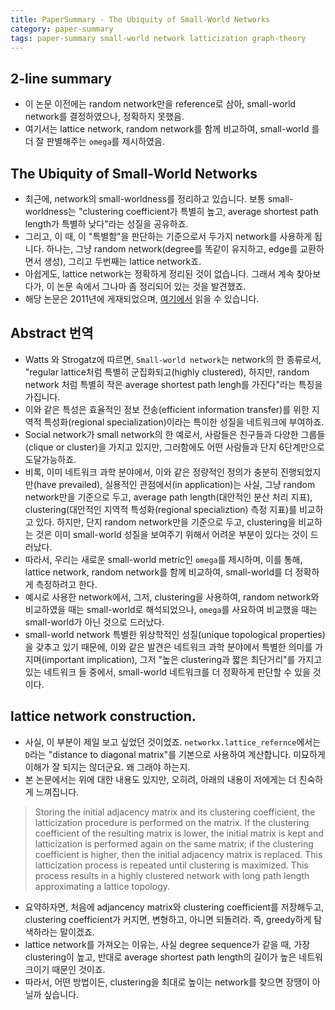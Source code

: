 ```yaml
---
title: PaperSummary - The Ubiquity of Small-World Networks
category: paper-summary
tags: paper-summary small-world network latticization graph-theory
---
```


## 2-line summary 

- 이 논문 이전에는 random network만을 reference로 삼아, small-world network를 결정하였으나, 정확하지 못했음. 
- 여기서는 lattice network, random network를 함께 비교하여, small-world 를 더 잘 판별해주는 `omega`를 제시하였음.

## The Ubiquity of Small-World Networks

- 최근에, network의 small-worldness를 정리하고 있습니다. 보통 small-worldness는 "clustering coefficient가 특별히 높고, average shortest path length가 특별하 낮다"라는 성질을 공유하죠. 
- 그리고, 이 때, 이 "특별함"을 판단하는 기준으로서 두가지 network를 사용하게 됩니다. 하나는, 그냥 random network(degree를 똑같이 유지하고, edge를 교환하면서 생성), 그리고 두번째는 lattice network죠. 
- 아쉽게도, lattice network는 정확하게 정리된 것이 없습니다. 그래서 계속 찾아보다가, 이 논문 속에서 그나마 좀 정리되어 있는 것을 발견했죠. 
- 해당 논문은 2011년에 게재되었으며, [여기에서](https://www.ncbi.nlm.nih.gov/pmc/articles/PMC3604768/) 읽을 수 있습니다.

## Abstract 번역

- Watts 와 Strogatz에 따르면, `Small-world network`는 network의 한 종류로서, "regular lattice처럼 특별히 군집화되고(highly clustered), 하지만, random network 처럼 특별히 작은 average shortest path lengh를 가진다"라는 특징을 가집니다. 
- 이와 같은 특성은 효율적인 정보 전송(efficient information transfer)를 위한 지역적 특성화(regional specialization)이라는 특이한 성질을 네트워크에 부여하죠. 
- Social network가 small network의 한 예로서, 사람들은 친구들과 다양한 그룹들(clique or cluster)을 가지고 있지만, 그러함에도 어떤 사람들과 단지 6단계만으로 도달가능하죠. 
- 비록, 이미 네트워크 과학 분야에서, 이와 같은 정량적인 정의가 충분히 진행되었지만(have prevailed), 실용적인 관점에서(in application)는 사실, 그냥 random network만을 기준으로 두고, average path length(대안적인 분산 처리 지표), clustering(대안적인 지역적 특성화(regional specializtion) 측정 지표)를 비교하고 있다. 하지만, 단지 random network만을 기준으로 두고, clustering을 비교하는 것은 이미 small-world 성질을 보여주기 위해서 어려운 부분이 있다는 것이 드러났다. 
- 따라서, 우리는 새로운 small-world metric인 `omega`를 제시하며, 이를 통해, lattice network, random network를 함께 비교하여, small-world를 더 정확하게 측정하려고 한다.
- 예시로 사용한 network에서, 그저, clustering을 사용하여, random network와 비교하였을 때는 small-world로 해석되었으나, `omega`를 사요하여 비교했을 때는 small-world가 아닌 것으로 드러났다.
- small-world network 특별한 위상학적인 성질(unique topological properties)을 갖추고 있기 때문에, 이와 같은 발견은 네트워크 과학 분야에서 특별한 의미를 가지며(important implication), 그저 "높은 clustering과 짧은 최단거리"를 가지고 있는 네트워크 들 중에서, small-world 네트워크를 더 정확하게 판단할 수 있을 것이다.


## lattice network construction. 

- 사실, 이 부분이 제일 보고 싶었던 것이었죠. `networkx.lattice_refernce`에서는 `D`라는 "distance to diagonal matrix"를 기본으로 사용하여 계산합니다. 미묘하게 이해가 잘 되지는 않더군요. 왜 그래야 하는지. 
- 본 논문에서는 위에 대한 내용도 있지만, 오히려, 아래의 내용이 저에게는 더 친숙하게 느껴집니다.

> Storing the initial adjacency matrix and its clustering coefficient, the latticization procedure is performed on the matrix. If the clustering coefficient of the resulting matrix is lower, the initial matrix is kept and latticization is performed again on the same matrix; if the clustering coefficient is higher, then the initial adjacency matrix is replaced. This latticization process is repeated until clustering is maximized. This process results in a highly clustered network with long path length approximating a lattice topology.

- 요약하자면, 처음에 adjancency matrix와 clustering coefficient를 저장해두고, clustering coefficient가 커지면, 변형하고, 아니면 되돌려라. 즉, greedy하게 탐색하라는 말이겠죠. 
- lattice network를 가져오는 이유는, 사실 degree sequence가 같을 때, 가장 clustering이 높고, 반대로 average shortest path length의 길이가 높은 네트워크이기 때문인 것이죠.
- 따라서, 어떤 방법이든, clustering을 최대로 높이는 network를 찾으면 장땡이 아닐까 싶습니다.